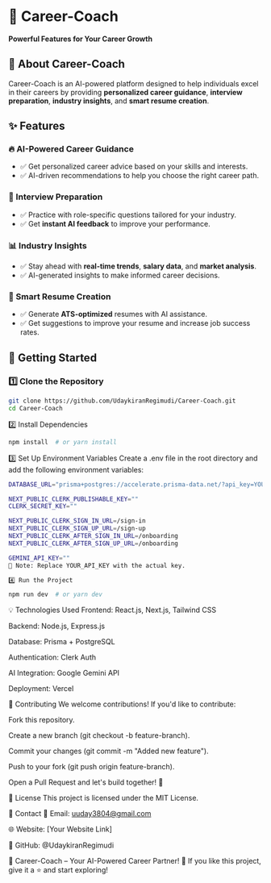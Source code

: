 # 🚀 Career-Coach

**Powerful Features for Your Career Growth**

## 📌 About Career-Coach  
Career-Coach is an AI-powered platform designed to help individuals excel in their careers by providing **personalized career guidance**, **interview preparation**, **industry insights**, and **smart resume creation**.  

## ✨ Features  
### 🔥 AI-Powered Career Guidance  
- ✅ Get personalized career advice based on your skills and interests.  
- ✅ AI-driven recommendations to help you choose the right career path.  

### 🎯 Interview Preparation  
- ✅ Practice with role-specific questions tailored for your industry.  
- ✅ Get **instant AI feedback** to improve your performance.  

### 📊 Industry Insights  
- ✅ Stay ahead with **real-time trends**, **salary data**, and **market analysis**.  
- ✅ AI-generated insights to make informed career decisions.  

### 📄 Smart Resume Creation  
- ✅ Generate **ATS-optimized** resumes with AI assistance.  
- ✅ Get suggestions to improve your resume and increase job success rates.  

## 🚀 Getting Started  
### 1️⃣ Clone the Repository  
```bash
git clone https://github.com/UdaykiranRegimudi/Career-Coach.git
cd Career-Coach

```
2️⃣ Install Dependencies
```bash
npm install  # or yarn install
```
3️⃣ Set Up Environment Variables
Create a .env file in the root directory and add the following environment variables:
```bash
DATABASE_URL="prisma+postgres://accelerate.prisma-data.net/?api_key=YOUR_API_KEY"

NEXT_PUBLIC_CLERK_PUBLISHABLE_KEY=""
CLERK_SECRET_KEY=""

NEXT_PUBLIC_CLERK_SIGN_IN_URL=/sign-in
NEXT_PUBLIC_CLERK_SIGN_UP_URL=/sign-up
NEXT_PUBLIC_CLERK_AFTER_SIGN_IN_URL=/onboarding
NEXT_PUBLIC_CLERK_AFTER_SIGN_UP_URL=/onboarding

GEMINI_API_KEY=""
🔹 Note: Replace YOUR_API_KEY with the actual key.

4️⃣ Run the Project
```
```bash
npm run dev  # or yarn dev
```
💡 Technologies Used
Frontend: React.js, Next.js, Tailwind CSS

Backend: Node.js, Express.js

Database: Prisma + PostgreSQL

Authentication: Clerk Auth

AI Integration: Google Gemini API

Deployment: Vercel

🤝 Contributing
We welcome contributions! If you'd like to contribute:

Fork this repository.

Create a new branch (git checkout -b feature-branch).

Commit your changes (git commit -m "Added new feature").

Push to your fork (git push origin feature-branch).

Open a Pull Request and let's build together! 🚀

📄 License
This project is licensed under the MIT License.

📩 Contact
📧 Email: uuday3804@gmail.com

🌐 Website: [Your Website Link]

📌 GitHub: @UdaykiranRegimudi

🚀 Career-Coach – Your AI-Powered Career Partner!
🌟 If you like this project, give it a ⭐ and start exploring!
